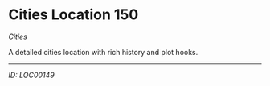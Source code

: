 # Cities Location 150

*Cities*

A detailed cities location with rich history and plot hooks.

---
*ID: LOC00149*